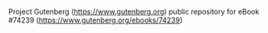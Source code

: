 Project Gutenberg (https://www.gutenberg.org) public repository for eBook #74239 (https://www.gutenberg.org/ebooks/74239)
